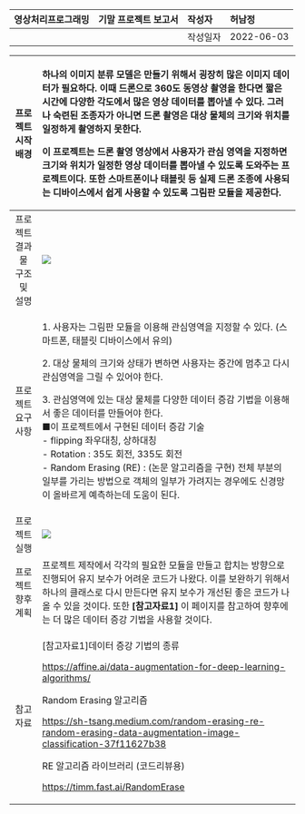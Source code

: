 ﻿|영상처리프로그래밍|기말 프로젝트 보고서|작성자|허남정|
| :-: | :- | :- | :- |
|||작성일자|2022-06-03|


|프로젝트 시작 배경|<p>하나의 이미지 분류 모델은 만들기 위해서 굉장히 많은 이미지 데이터가 필요하다. 이때 드론으로 360도 동영상 촬영을 한다면 짧은 시간에 다양한 각도에서 많은 영상 데이터를 뽑아낼 수 있다. 그러나 숙련된 조종자가 아니면 드론 촬영은 대상 물체의 크기와 위치를 일정하게 촬영하지 못한다.</p><p>이 프로젝트는 드론 촬영 영상에서 사용자가 관심 영역을 지정하면 크기와 위치가 일정한 영상 데이터를 뽑아낼 수 있도록 도와주는 프로젝트이다. 또한 스마트폰이나 태블릿 등 실제 드론 조종에 사용되는 디바이스에서 쉽게 사용할 수 있도록 그림판 모듈을 제공한다.</p>|
| :-: | :- |
|프로젝트 결과물 구조 및 설명|<p>![](Aspose.Words.4a7b3439-8448-42fc-8594-91cfa98ca647.001.png)</p><p></p>|
|프로젝트 요구 사항|<p>1. 사용자는 그림판 모듈을 이용해 관심영역을 지정할 수 있다. (스마트폰, 태블릿 디바이스에서 유의)</p><p>2. 대상 물체의 크기와 상태가 변하면 사용자는 중간에 멈추고 다시 관심영역을 그릴 수 있어야 한다.</p><p>3. 관심영역에 있는 대상 물체를 다양한 데이터 증감 기법을 이용해서 좋은 데이터를 만들어야 한다.<br>   ■이 프로젝트에서 구현된 데이터 증감 기술<br>       - flipping 좌우대칭, 상하대칭<br>       - Rotation : 35도 회전, 335도 회전<br>       - Random Erasing (RE) : (논문 알고리즘을 구현) 전체 부분의 일부를 가리는 방법으로 객체의 일부가 가려지는 경우에도 신경망이 올바르게 예측하는데 도움이 된다.</p>|
|프로젝트 실행|![](Aspose.Words.4a7b3439-8448-42fc-8594-91cfa98ca647.002.png)|
|프로젝트 향후 계획|프로젝트 제작에서 각각의 필요한 모듈을 만들고 합치는 방향으로 진행되어 유지 보수가 어려운 코드가 나왔다. 이를 보완하기 위해서 하나의 클래스로 다시 만든다면 유지 보수가 개선된 좋은 코드가 나올 수 있을 것이다. 또한 **[참고자료1]** 이 페이지를 참고하여 향후에는 더 많은 데이터 증강 기법을 사용할 것이다.|
|참고자료|<p>[참고자료1]데이터 증강 기법의 종류</p><p><https://affine.ai/data-augmentation-for-deep-learning-algorithms/></p><p></p><p>Random Erasing 알고리즘</p><p><https://sh-tsang.medium.com/random-erasing-re-random-erasing-data-augmentation-image-classification-37f11627b38></p><p>RE 알고리즘 라이브러리 (코드리뷰용)</p><p><https://timm.fast.ai/RandomErase></p>|

